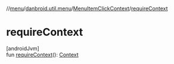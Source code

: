 //[menu](../../../index.md)/[danbroid.util.menu](../index.md)/[MenuItemClickContext](index.md)/[requireContext](require-context.md)

# requireContext

[androidJvm]\
fun [requireContext](require-context.md)(): [Context](https://developer.android.com/reference/kotlin/android/content/Context.html)
